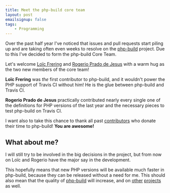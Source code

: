 ```yaml
---
title: Meet the php-build core team
layout: post
emailsignup: false
tags:
    - Programming
---
```

Over the past half year I've noticed that issues and pull requests start
piling up and are taking often even weeks to resolve on the
[php-build][] project. Due to this I've decided to form the php-build
Core Team.

Let's welcome [Loïc Frering](https://github.com/loicfrering) and [Rogerio Prado de Jesus](https://github.com/rogeriopradoj) with a warm hug as the two new members of the core team!

__Loïc Frering__ was _the_ first contributor to php-build, and it
wouldn't power the PHP support of Travis CI without him! He is the glue between
php-build and Travis CI.

__Rogerio Prado de Jesus__ practically contributed nearly every single one of the definitions
for PHP versions of the last year and the necessary pieces to test
php-build on Travis CI.

I want also to take this chance to thank all past [contributors](https://github.com/CHH/php-build/graphs/contributors) who donate their time to php-build! __You are awesome!__

## What about me?

I will still try to be involved in the big decisions in the project, but
from now on Loïc and Rogerio have the major say in the development.

This hopefully means that new PHP versions will be available much faster in php-build, because they
can be released without a need for me. This should also mean that the quality of
[php-build][] will increase, and on
[other](https://github.com/CHH/pipe) [projects](https://github.com/CHH/heroku-buildpack-php) as well.

[php-build]: https://CHH.github.io/php-build
